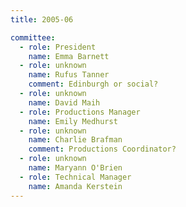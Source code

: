 ```yaml
---
title: 2005-06

committee:
  - role: President
    name: Emma Barnett
  - role: unknown
    name: Rufus Tanner
    comment: Edinburgh or social?
  - role: unknown
    name: David Maih
  - role: Productions Manager
    name: Emily Medhurst
  - role: unknown
    name: Charlie Brafman
    comment: Productions Coordinator?
  - role: unknown
    name: Maryann O'Brien
  - role: Technical Manager
    name: Amanda Kerstein
---
```

